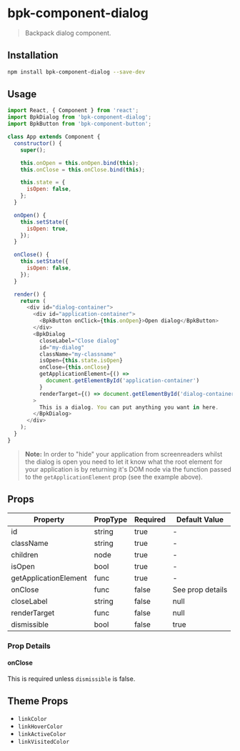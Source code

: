 # bpk-component-dialog

> Backpack dialog component.

## Installation

```sh
npm install bpk-component-dialog --save-dev
```

## Usage

```js
import React, { Component } from 'react';
import BpkDialog from 'bpk-component-dialog';
import BpkButton from 'bpk-component-button';

class App extends Component {
  constructor() {
    super();

    this.onOpen = this.onOpen.bind(this);
    this.onClose = this.onClose.bind(this);

    this.state = {
      isOpen: false,
    };
  }

  onOpen() {
    this.setState({
      isOpen: true,
    });
  }

  onClose() {
    this.setState({
      isOpen: false,
    });
  }

  render() {
    return (
      <div id="dialog-container">
        <div id="application-container">
          <BpkButton onClick={this.onOpen}>Open dialog</BpkButton>
        </div>
        <BpkDialog
          closeLabel="Close dialog"
          id="my-dialog"
          className="my-classname"
          isOpen={this.state.isOpen}
          onClose={this.onClose}
          getApplicationElement={() =>
            document.getElementById('application-container')
          }
          renderTarget={() => document.getElementById('dialog-container')}
        >
          This is a dialog. You can put anything you want in here.
        </BpkDialog>
      </div>
    );
  }
}
```

> **Note:** In order to "hide" your application from screenreaders whilst the dialog is open you need to let it know what
  the root element for your application is by returning it's DOM node via the function passed to the
  `getApplicationElement` prop (see the example above).

## Props

| Property              | PropType             | Required | Default Value    |
| --------------------- | -------------------- | -------- | ---------------- |
| id                    | string               | true     | -                |
| className             | string               | true     | -                |
| children              | node                 | true     | -                |
| isOpen                | bool                 | true     | -                |
| getApplicationElement | func                 | true     | -                |
| onClose               | func                 | false    | See prop details |
| closeLabel            | string               | false    | null             |
| renderTarget          | func                 | false    | null             |
| dismissible           | bool                 | false    | true             |

### Prop Details

#### onClose

This is required unless `dismissible` is false.

## Theme Props

* `linkColor`
* `linkHoverColor`
* `linkActiveColor`
* `linkVisitedColor`
